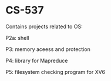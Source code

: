 # CS-537

Contains projects related to OS:

P2a: shell

P3: memory aceess and protection

P4: library for Mapreduce

P5: filesystem checking program for XV6

